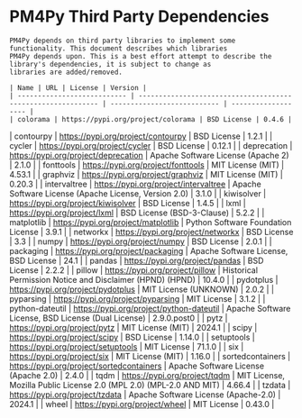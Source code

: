 # PM4Py Third Party Dependencies
    
    PM4Py depends on third party libraries to implement some functionality. This document describes which libraries
    PM4Py depends upon. This is a best effort attempt to describe the library's dependencies, it is subject to change as
    libraries are added/removed.
    
    | Name | URL | License | Version |
    | --------------------------- | ------------------------------------------------------------ | --------------------------- | ------------------- |
    | colorama | https://pypi.org/project/colorama | BSD License | 0.4.6 |
| contourpy | https://pypi.org/project/contourpy | BSD License | 1.2.1 |
| cycler | https://pypi.org/project/cycler | BSD License | 0.12.1 |
| deprecation | https://pypi.org/project/deprecation | Apache Software License (Apache 2) | 2.1.0 |
| fonttools | https://pypi.org/project/fonttools | MIT License (MIT) | 4.53.1 |
| graphviz | https://pypi.org/project/graphviz | MIT License (MIT) | 0.20.3 |
| intervaltree | https://pypi.org/project/intervaltree | Apache Software License (Apache License, Version 2.0) | 3.1.0 |
| kiwisolver | https://pypi.org/project/kiwisolver | BSD License | 1.4.5 |
| lxml | https://pypi.org/project/lxml | BSD License (BSD-3-Clause) | 5.2.2 |
| matplotlib | https://pypi.org/project/matplotlib | Python Software Foundation License | 3.9.1 |
| networkx | https://pypi.org/project/networkx | BSD License | 3.3 |
| numpy | https://pypi.org/project/numpy | BSD License | 2.0.1 |
| packaging | https://pypi.org/project/packaging | Apache Software License, BSD License | 24.1 |
| pandas | https://pypi.org/project/pandas | BSD License | 2.2.2 |
| pillow | https://pypi.org/project/pillow | Historical Permission Notice and Disclaimer (HPND) (HPND) | 10.4.0 |
| pydotplus | https://pypi.org/project/pydotplus | MIT License (UNKNOWN) | 2.0.2 |
| pyparsing | https://pypi.org/project/pyparsing | MIT License | 3.1.2 |
| python-dateutil | https://pypi.org/project/python-dateutil | Apache Software License, BSD License (Dual License) | 2.9.0.post0 |
| pytz | https://pypi.org/project/pytz | MIT License (MIT) | 2024.1 |
| scipy | https://pypi.org/project/scipy | BSD License | 1.14.0 |
| setuptools | https://pypi.org/project/setuptools | MIT License | 71.1.0 |
| six | https://pypi.org/project/six | MIT License (MIT) | 1.16.0 |
| sortedcontainers | https://pypi.org/project/sortedcontainers | Apache Software License (Apache 2.0) | 2.4.0 |
| tqdm | https://pypi.org/project/tqdm | MIT License, Mozilla Public License 2.0 (MPL 2.0) (MPL-2.0 AND MIT) | 4.66.4 |
| tzdata | https://pypi.org/project/tzdata | Apache Software License (Apache-2.0) | 2024.1 |
| wheel | https://pypi.org/project/wheel | MIT License | 0.43.0 |
